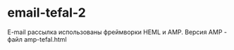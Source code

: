 # email-tefal-2
E-mail рассылка использованы фреймворки HEML и AMP. Версия AMP - файл amp-tefal.html 
